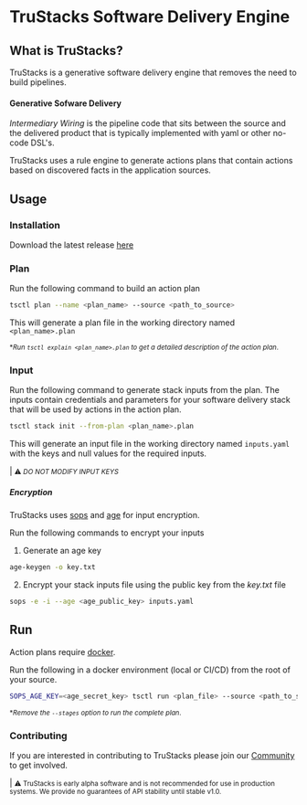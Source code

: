 # TruStacks Software Delivery Engine

## What is TruStacks?

TruStacks is a generative software delivery engine that removes the need to build pipelines.

#### Generative Sofware Delivery

*Intermediary Wiring* is the pipeline code that sits between the source and the delivered product that is typically implemented with yaml or other no-code DSL's.

TruStacks uses a rule engine to generate actions plans that contain actions based on discovered facts in the application sources.

## Usage

### Installation

Download the latest release [here](https://github.com/trustacks/trustacks/pkg/releases)

### Plan

Run the following command to build an action plan

```bash
tsctl plan --name <plan_name> --source <path_to_source>
```

This will generate a plan file in the working directory named `<plan_name>.plan`

<small>**Run `tsctl explain <plan_name>.plan` to get a detailed description of the action plan*.</small>

### Input

Run the following command to generate stack inputs from the plan. The inputs contain credentials and parameters for your software delivery stack that will be used by actions in the action plan.

```bash
tsctl stack init --from-plan <plan_name>.plan
```

This will generate an input file in the working directory named `inputs.yaml` with the keys and null values for the required inputs.

| <small>⚠ *DO NOT MODIFY INPUT KEYS*</small>

##### Encryption

TruStacks uses [sops](https://github.com/getsops/sops) and [age](https://github.com/FiloSottile/age) for input encryption.

Run the following commands to encrypt your inputs

1. Generate an age key

```bash
age-keygen -o key.txt
```

2. Encrypt your stack inputs file using the public key from the *key.txt* file

```bash
sops -e -i --age <age_public_key> inputs.yaml
```

## Run

Action plans require [docker](https://www.docker.com/).

Run the following in a docker environment (local or CI/CD) from the root of your source.

```bash
SOPS_AGE_KEY=<age_secret_key> tsctl run <plan_file> --source <path_to_source> --inputs <path_to_encrypted_inputs> --stages feedback
```

<small>**Remove the `--stages` option to run the complete plan*.</small>

### Contributing

If you are interested in contributing to TruStacks please join our [Community](https://discord.gg/usgjQj7QTd) to get involved. 

| <small>⚠ TruStacks is early alpha software and is not recommended for use in production systems. We provide no guarantees of API stability until stable v1.0.</small>